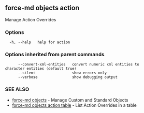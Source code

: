 ## force-md objects action

Manage Action Overrides 

### Options

```
  -h, --help   help for action
```

### Options inherited from parent commands

```
      --convert-xml-entities   convert numeric xml entities to character entities (default true)
      --silent                 show errors only
      --verbose                show debugging output
```

### SEE ALSO

* [force-md objects](force-md_objects.md)	 - Manage Custom and Standard Objects
* [force-md objects action table](force-md_objects_action_table.md)	 - List Action Overrides in a table

